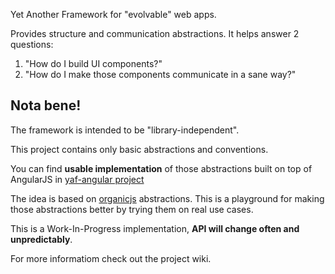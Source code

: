 Yet Another Framework for "evolvable" web apps.

Provides structure and communication abstractions.
It helps answer 2 questions:

1. "How do I build UI components?"
2. "How do I make those components communicate in a sane way?"

## Nota bene!
The framework is intended to be "library-independent".

This project contains only basic abstractions and conventions.

You can find **usable implementation** of those abstractions built on top of AngularJS in [yaf-angular project](mr-mig/yaf-angular)

The idea is based on [organicjs](https://github.com/organicjs/organicjs) abstractions.
This is a playground for making those abstractions better by trying them on real use cases.

This is a Work-In-Progress implementation, **API will change often and unpredictably**.

For more informatiom check out the project wiki.
